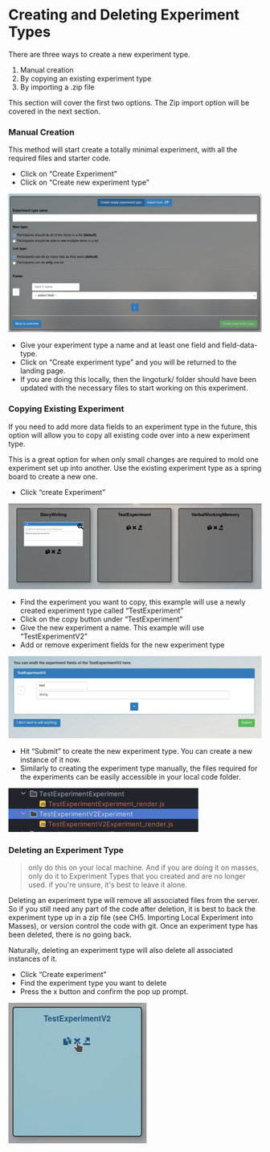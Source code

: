 # Creating and Deleting Experiment Types

There are three ways to create a new experiment type.
1. Manual creation
2. By copying an existing experiment type
3. By importing a .zip file

This section will cover the first two options. 
The Zip import option will be covered in the next section.

### Manual Creation

This method will start create a totally minimal experiment, 
with all the required files and starter code.

- Click on “Create Experiment”
- Click on “Create new experiment type”

![04-manual.png](images/04-manual.png)

- Give your experiment type a name and at least one field and field-data-type.
- Click on “Create experiment type” and you will be returned to the landing page.
- If you are doing this locally, then the lingoturk/ folder should have been updated with the necessary files to start working on this experiment.

### Copying Existing Experiment

If you need to add more data fields to an experiment type in the future, 
this option will allow you to copy all existing code over into a new experiment
type.

This is a great option for when only small changes are required to mold one 
experiment set up into another. Use the existing experiment type as a spring
board to create a new one.

- Click “create Experiment”

![04-copy.png](images/04-copy.png)

- Find the experiment you want to copy, this example will use a newly created experiment type called “TestExperiment”
- Click on the copy button under “TestExperiment”
- Give the new experiment a name. This example will use “TestExperimentV2”
- Add or remove experiment fields for the new experiment type

![04-fields.png](images/04-fields.png)

- Hit “Submit” to create the new experiment type. You can create a new instance of it now.
- Similarly to creating the experiment type manually, the files required for the experiments 
can be easily accessible in your local code folder.

![04-files.png](images/04-files.png)

### Deleting an Experiment Type

> only do this on your local machine. And if you are doing it on masses, 
> only do it to Experiment Types that you created and are no longer used.
> if you're unsure, it's best to leave it alone.

Deleting an experiment type will remove all associated files from the server. 
So if you still need any part of the code after deletion, it is best to back 
the experiment type up in a zip file (see CH5. Importing Local Experiment 
into Masses), or version control the code with git. Once an experiment 
type has been deleted, there is no going back.

Naturally, deleting an experiment type will also delete all associated instances of it.

- Click “Create experiment”
- Find the experiment type you want to delete
- Press the x button and confirm the pop up prompt.

![04-deletion.png](images/04-deletion.png)
